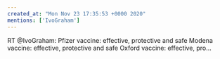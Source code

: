 ```yaml
---
created_at: "Mon Nov 23 17:35:53 +0000 2020"
mentions: ['IvoGraham']
---
```


RT @IvoGraham: Pfizer vaccine: effective, protective and safe
Modena vaccine: effective, protective and safe
Oxford vaccine: effective, pro…